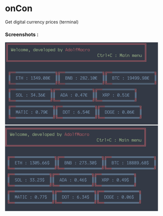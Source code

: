 # onCon
Get digital currency prices (terminal)


### Screenshots :
![USD](https://raw.githubusercontent.com/AdolfMacro/onCon/main/img/1.png)
![EUR](https://raw.githubusercontent.com/AdolfMacro/onCon/main/img/2.png)
